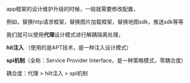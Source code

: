 app框架的设计维护升级的时候，一般就需要修改配置，

例如，替换http请求框架，替换图片加载框架，替换地图sdk，推送sdk等等

我们就可以使用**代理**设计模式进行解耦隔离处理，

**hit注入** （使用的是APT技术，是一种注入设计模式）

**spi机制**（全称：Service Provider Interface，是一种策略模式，零耦合度）

耦合度：代理 > hilt注入 > spi机制



